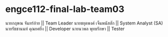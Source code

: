 # engce112-final-lab-team03

นายกฤษณ จันทร์อ้าย	    ||  Team Leader
นายชยุตพงศ์ เจ็นพนัสสัก	||  System Analyst (SA)
นายรัชชานนท์ คุณยศยิ่ง	  ||  Developer
นายนวพล พุทธรักษา	    ||  Tester
